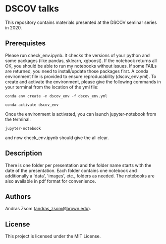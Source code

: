 # DSCOV talks
This repository contains materials presented at the DSCOV seminar series in 2020. 

## Prerequistes

Please run check_env.ipynb. It checks the versions of your python and some packages (like pandas, sklearn, xgboost). If the notebook returns all OK, you should be able to run my notebooks without issues. If some FAILs are returned, you need to install/update those packages first. A conda environment file is provided to ensure reproducability (dscov_env.yml). To create and activate the environment,
please give the following commands in your terminal from the location of the yml file:

`conda env create -n dscov_env -f dscov_env.yml`

`conda activate dscov_env`

Once the environment is activated, you can launch jupyter-notebook from the terminal:

`jupyter-notebook` 

and now check_env.ipynb should give the all clear.

## Description

There is one folder per presentation and the folder name starts with the date of the presentation. Each folder contains one notebook and additionally a 'data', 'images', etc., folders as needed. The notebooks are also available in pdf format for convenience.

## Authors

Andras Zsom (andras_zsom@brown.edu).

## License

This project is licensed under the MIT License.
